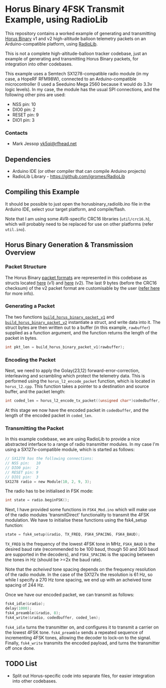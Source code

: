 # Horus Binary 4FSK Transmit Example, using RadioLib

This repository contains a worked example of generating and transmitting [Horus Binary](https://github.com/projecthorus/horusdemodlib/wiki) v1 and v2 high-altitude balloon telemetry packets on an Arduino-compatible platform, using [RadioLib](https://github.com/jgromes/RadioLib).

This is not a complete high-altitude-balloon tracker codebase, just an example of generating and transmitting Horus Binary packets, for integration into other codebases.

This example uses a Semtech SX1278-compatible radio module (in my case, a HopeRF RFM98W), connected to an Arduino-compatible microcontroller (I used a Seeduino Mega 2560 because it would do 3.3v logic levels). In my case, the module has the usual SPI connections, and the following other pins are used:
* NSS pin:   10
* DIO0 pin:  2
* RESET pin: 9
* DIO1 pin:  3


### Contacts
* Mark Jessop <vk5qi@rfhead.net>

## Dependencies
* Arduino IDE (or other compiler that can compile Arduino projects)
* RadioLib Library - https://github.com/jgromes/RadioLib

## Compiling this Example
It should be possible to just open the horusbinary_radiolib.ino file in the Arduino IDE, select your target platform, and compile/flash. 

Note that I am using some AVR-specific CRC16 libraries (`util/crc16.h`), which will probably need to be replaced for use on other platforms (refer `util.ino`).

## Horus Binary Generation & Transmission Overview

### Packet Structure
The Horus Binary [packet formats](https://github.com/projecthorus/horusdemodlib/wiki/4-Packet-Format-Details) are represented in this codebase as structs located [here](https://github.com/projecthorus/horusbinary_radiolib/blob/main/horusbinary_radiolib.ino#L45) (v1) and [here](https://github.com/projecthorus/horusbinary_radiolib/blob/main/horusbinary_radiolib.ino#L63) (v2). The last 9 bytes (before the CRC16 checksum) of the v2 packet format are customisable by the user ([refer here](https://github.com/projecthorus/horusdemodlib/wiki/5-Customising-a-Horus-Binary-v2-Packet) for more info).

### Generating a Packet
The two functions [`build_horus_binary_packet_v1`](https://github.com/projecthorus/horusbinary_radiolib/blob/main/horusbinary_radiolib.ino#L94) and [`build_horus_binary_packet_v2`](https://github.com/projecthorus/horusbinary_radiolib/blob/main/horusbinary_radiolib.ino#L121) instantiate a struct, and write data into it. The struct bytes are then written out to a buffer (in this example, `rawbuffer`) supplied as a function argument, and the function returns the length of the packet in bytes.

```c
int pkt_len = build_horus_binary_packet_v1(rawbuffer);
```

### Encoding the Packet
Next, we need to apply the Golay(23,12) forward-error-correction, interleaving and scrambling which protect the telemetry data. This is performed using the `horus_l2_encode_packet` function, which is located in `horus_l2.cpp`. This function takes a pointer to a destination and source buffer, and the packet length:

```c
int coded_len = horus_l2_encode_tx_packet((unsigned char*)codedbuffer,(unsigned char*)rawbuffer,pkt_len);
```

At this stage we now have the encoded packet in `codedbuffer`, and the length of the encoded packet in `coded_len`.

### Transmitting the Packet
In this example codebase, we are using RadioLib to provide a nice abstracted interface to a range of radio transmitter modules. In my case I'm using a SX127x-compatible module, which is started as follows:

```c
// SX1278 has the following connections:
// NSS pin:   10
// DIO0 pin:  2
// RESET pin: 9
// DIO1 pin:  3
SX1278 radio = new Module(10, 2, 9, 3);
```

The radio has to be initialised in FSK mode:
```c
int state = radio.beginFSK();
```

Next, I have provided some functions in `FSK4_Mod.ino` which will make use of the radio modules 'transmitDirect' functionality to transmit the 4FSK modulation. We have to initialise these functions using the fsk4_setup function:

```c
state = fsk4_setup(&radio, TX_FREQ, FSK4_SPACING, FSK4_BAUD);
```
`TX_FREQ` is the frequency of the lowest 4FSK tone in MHz, `FSK4_BAUD` is the desired baud rate (recommended to be 100 baud, though 50 and 300 baud are supported in the decoders), and `FSK4_SPACING` is the spacing between the tones in Hz (should be >=2x the baud rate).

Note that the *acheived* tone spacing depends on the frequency resolution of the radio module. In the case of the SX127x the resolution is 61 Hz, so while I specify a 270 Hz tone spacing, we end up with an acheived tone spacing of 244 Hz.

Once we have our encoded packet, we can transmit as follows:
```c
fsk4_idle(&radio);
delay(1000);
fsk4_preamble(&radio, 8);
fsk4_write(&radio, codedbuffer, coded_len);
```

`fsk4_idle` turns the transmitter on, and configures it to transmit a carrier on the lowest 4FSK tone. `fsk4_preamble` sends a repeated sequence of incrementing 4FSK tones, allowing the decoder to lock-on to the signal. Finally, `fsk4_write` transmits the encoded payload, and turns the transmitter off once done.


## TODO List
* Split out Horus-specific code into separate files, for easier integration into other codebases.